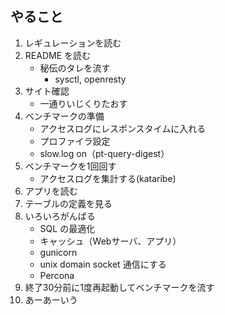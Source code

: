 ## やること

1. レギュレーションを読む
1. README を読む
    - 秘伝のタレを流す
        - sysctl, openresty
1. サイト確認
    - 一通りいじくりたおす
1. ベンチマークの準備
    - アクセスログにレスポンスタイムに入れる
    - プロファイラ設定
    - slow.log on（pt-query-digest）
1. ベンチマークを1回回す
    - アクセスログを集計する(kataribe)
1. アプリを読む
1. テーブルの定義を見る
1. いろいろがんばる
    - SQL の最適化
    - キャッシュ（Webサーバ、アプリ）
    - gunicorn
    - unix domain socket 通信にする
    - Percona
1. 終了30分前に1度再起動してベンチマークを流す
1. あーあーいう
